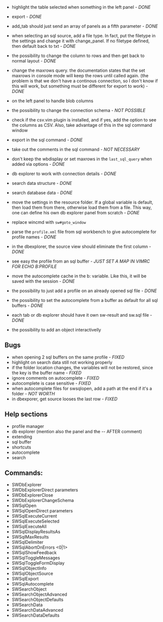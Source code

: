 * highlight the table selected when something in the left panel - *DONE*

* export - *DONE*

* add_tab should just send an array of panels as a fifth parameter - *DONE*

* when selecting an sql source, add a file type. In fact, put the filetype in
  the settings and change it with change_panel. If no filetype defined, then
  default back to txt - *DONE*

* the possibility to change the column to rows and then get back to normal
  layout - *DONE*

* change the maxrows query. the documentation states that the set maxrows in
  console mode will keep the rows until called again. (the problem is that we
  don't have a continous connection, so I don't know if this will work, but
  something must be different for export to work) - *DONE*

* on the left panel to handle blob columns

* the possibility to change the connection schema - *NOT POSSIBLE*

* check if the csv.vim plugin is installed, and if yes, add the option to see
  the columns as CSV. Also, take advantage of this in the sql command window

* export in the sql command - *DONE*

* take out the comments in the sql command - *NOT NECESSARY*

* don't keep the wbdisplay or set maxrows in the `last_sql_query` when added
  via options - *DONE*

* db explorer to work with connection details - *DONE*

* search data structure - *DONE*

* search database data - *DONE*

* move the settings in the resource folder. If a global variable is default,
  then load them from there, otherwise load them from a file. This way, one
  can define his own db explorer panel from scratch - *DONE*

* replace wincmd with `sw#goto_window`

* parse the `profile.xml` file from sql workbench to give autocomplete for
  profile names - *DONE*

* in the dbexplorer, the source view should eliminate the first column - *DONE*

* see easy the profile from an sql buffer - *JUST SET A MAP IN VIMRC FOR ECHO
  B:PROFILE*

* move the autocomplete cache in the b: variable. Like this, it will be saved
  with the session - *DONE*

* the possibility to just add a profile on an already opened sql file - *DONE*

* the possibility to set the autocomplete from a buffer as default for all sql
  buffers - *DONE*

* each tab or db explorer should have it own sw-result and sw.sql file - *DONE*

* the possibility to add an object interactivelly

Bugs
----------------------------------------

* when opening 2 sql buffers on the same profile - *FIXED*
* highlight on search data still not working properly
* if the folder location changes, the variables will not be restored, since
  the key is the buffer name - *FIXED*
* ignore comments on autocomplete - *FIXED*
* autocomplete is case sensitive - *FIXED*
* when autocomplete files for swsqlopen, add a path at the end if it's a
  folder - *NOT WORTH*
* in dbexporer, get source looses the last row - *FIXED*

Help sections
----------------------------------------

* profile manager
* db explorer (mention also the panel and the -- AFTER comment)
* extending
* sql buffer
* shortcuts
* autocomplete
* search

Commands: 
----------------------------------------

* SWDbExplorer <profile>
* SWDbExplorerDirect parameters
* SWDbExplorerClose <profile>
* SWDbExplorerChangeSchema <new-schema>
* SWSqlOpen <profile> <file> <command>
* SWSqlOpenDirect <file> <command> parameters
* SWSqlExecuteCurrent
* SWSqlExecuteSelected
* SWSqlExecuteAll
* SWSqlDisplayResultsAs <what>
* SWSqlMaxResults <n>
* SWSqlDelimiter <new-delimiter>
* SWSqlAbortOnErrors <0|1>
* SWSqlShowFeedback
* SWSqlToggleMessages
* SWSqlToggleFormDisplay
* SWSqlObjectInfo
* SWSqlObjectSource
* SWSqlExport
* SWSqlAutocomplete
* SWSearchObject
* SWSearchObjectAdvanced
* SWSearchObjectDefaults
* SWSearchData
* SWSearchDataAdvanced
* SWSearchDataDefaults
